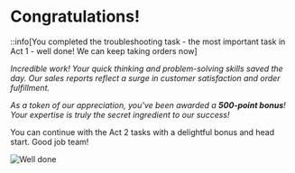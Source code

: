 # Congratulations!

::info[You completed the troubleshooting task - the most important task in Act 1 - well done! We can keep taking orders now]

*Incredible work! Your quick thinking and problem-solving skills saved the day. Our sales reports reflect a surge in customer satisfaction and order fulfillment.*

*As a token of our appreciation, you've been awarded a **500-point bonus**! Your expertise is truly the secret ingredient to our success!*

You can continue with the Act 2 tasks with a delightful bonus and head start. Good job team!

![Well done](https://storage.googleapis.com/hacksday-resources/images/good.png)